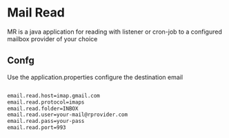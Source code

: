 # Mail Read

MR is a java application for reading with listener or cron-job to a configured mailbox provider of your choice

## Confg

Use the application.properties configure the destination email

```bash

email.read.host=imap.gmail.com
email.read.protocol=imaps
email.read.folder=INBOX
email.read.user=your-mail@rprovider.com
email.read.pass=your-pass
email.read.port=993

```
